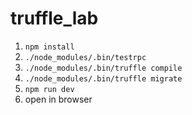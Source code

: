 # truffle_lab

1. `npm install`
1. `./node_modules/.bin/testrpc`
1. `./node_modules/.bin/truffle compile`
1. `./node_modules/.bin/truffle migrate`
1. `npm run dev`
1. open in browser
